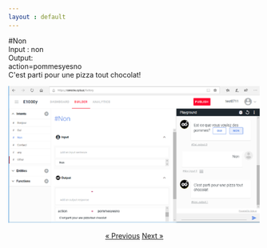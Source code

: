 ```yaml
---
layout : default
---
```

#Non <br>
Input : non <br>
Output: <br>
action=pommesyesno<br>
C'est parti pour une pizza tout chocolat!<br>

 ![image](assets/images/Tout-chocolat.png)


<div style = "text-align:center" markdown="1">
<a href="En-francais5.html" class="previous">&laquo; Previous</a>
<a href="En-francais6.html" class="next">Next &raquo;</a>
</div>


